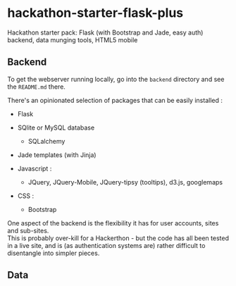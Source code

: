 hackathon-starter-flask-plus
============================

Hackathon starter pack: Flask (with Bootstrap and Jade, easy auth) backend, data munging tools, HTML5 mobile 

Backend
---------

To get the webserver running locally, go into the `backend` directory and see the `README.md` there.

There's an opinionated selection of packages that can be easily installed : 

  * Flask 
  
  * SQlite or MySQL database
  
    * SQLalchemy
    
  * Jade templates (with Jinja)
  
  * Javascript :
  
    * JQuery, JQuery-Mobile, JQuery-tipsy (tooltips), d3.js, googlemaps

  * CSS :
  
    * Bootstrap

One aspect of the backend is the flexibility it has for user accounts, sites and sub-sites.  
This is probably over-kill for a Hackerthon - but the code has all been tested in a live site,
and is (as authentication systems are) rather difficult to disentangle into simpler pieces.



Data
---------

